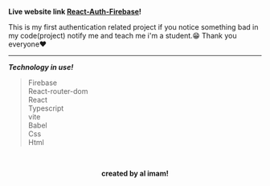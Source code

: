 **Live website link <ins>[React-Auth-Firebase](https://al-imam-react-auth.netlify.app/)</ins>!**

This is my first authentication related project if you notice something bad in my code(project) notify me and teach me i'm a student.😁 Thank you everyone❤️

<hr>

**_Technology in use!_**

> Firebase <br>
> React-router-dom <br>
> React <br>
> Typescript <br>
> vite <br>
> Babel <br>
> Css <br>
> Html

<br>

**<p align="center">created by al imam!</p>**
